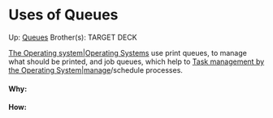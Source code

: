 # Uses of Queues

Up: [Queues](queues)
Brother(s):
TARGET DECK

[The Operating system|Operating Systems](the_operating_system|operating_systems) use print queues, to manage what should be printed, and job queues, which help to [Task management by the Operating System|manage](task_management_by_the_operating_system|manage)/schedule processes.



































#### Why:
#### How:









